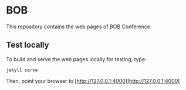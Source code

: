BOB
===

This repository contains the web pages of BOB Conference.


## Test locally

To build and serve the web pages locally for testing, type:

```
jekyll serve
```

Then, point your browser to [http://127.0.0.1:4000](http://127.0.0.1:4000)
